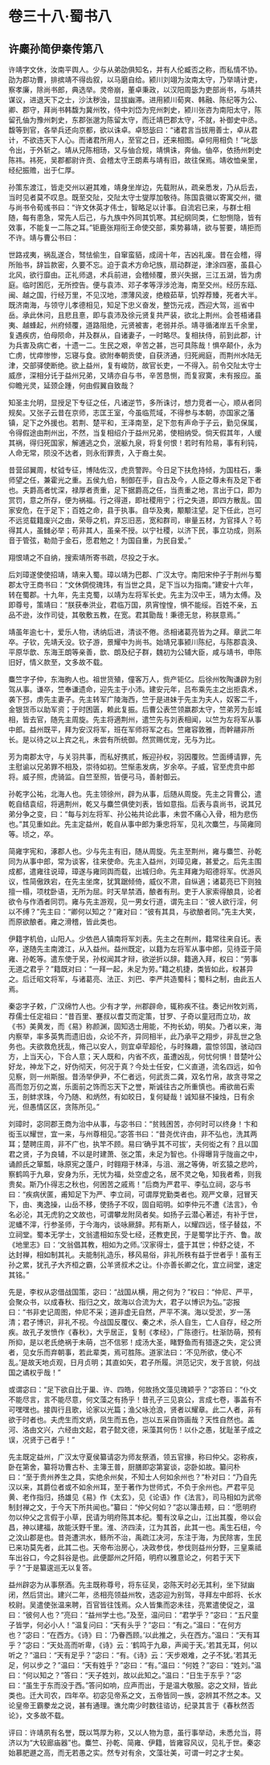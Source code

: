 # 卷三十八·蜀书八

## 许麋孙简伊秦传第八

许靖字文休，汝南平舆人。少与从弟劭俱知名，并有人伦臧否之称，而私情不协。劭为郡功曹，排摈靖不得齿叙，以马磨自给。颍川刘翊为汝南太守，乃举靖计吏，察孝廉，除尚书郎，典选举。灵帝崩，董卓秉政，以汉阳周毖为吏部尚书，与靖共谋议，进退天下之士，沙汰秽浊，显拔幽滞。进用颍川荀爽、韩融、陈纪等为公、卿、郡守，拜尚书韩馥为冀州牧，侍中刘岱为兖州刺史，颍川张咨为南阳太守，陈留孔伷为豫州刺史，东郡张邈为陈留太守，而迁靖巴郡太守，不就，补御史中丞。馥等到官，各举兵还向京都，欲以诛卓。卓怒毖曰：“诸君言当拔用善士，卓从君计，不欲违天下人心。而诸君所用人，至官之日，还来相图。卓何用相负！”叱毖令出，于外斩之。靖从兄陈相玚，又与伷合规，靖惧诛，奔伷。伷卒，依扬州刺史陈祎。祎死，吴郡都尉许贡、会稽太守王朗素与靖有旧，故往保焉。靖收恤亲里，经纪振赡，出于仁厚。

孙策东渡江，皆走交州以避其难，靖身坐岸边，先载附从，疏亲悉发，乃从后去，当时见者莫不叹息。既至交阯，交阯太守士燮厚加敬待。陈国袁徽以寄寓交州，徽与尚书令荀彧书曰：“许文休英才伟士，智略足以计事。自流宕已来，与群士相随，每有患急，常先人后己，与九族中外同其饥寒。其纪纲同类，仁恕恻隐，皆有效事，不能复一二陈之耳。”钜鹿张翔衔王命使交部，乘势募靖，欲与誓要，靖拒而不许。靖与曹公书曰：

世路戎夷，祸乱遂合，驽怯偷生，自窜蛮貊，成阔十年，吉凶礼废。昔在会稽，得所贻书，辞旨款密，久要不忘。迫于袁术方命圮族，扇动群逆，津涂四塞，虽县心北风，欲行靡由。正礼师退，术兵前进，会稽倾覆，景兴失据，三江五湖，皆为虏庭。临时困厄，无所控告。便与袁沛、邓子孝等浮涉沧海，南至交州。经历东瓯、闽、越之国，行经万里，不见汉地，漂薄风波，绝粮茹草，饥殍荐臻，死者大半。既济南海，与领守儿孝德相见，知足下忠义奋发，整饬元戎，西迎大驾，巡省中岳。承此休问，且悲且憙，即与袁沛及徐元贤复共严装，欲北上荆州。会苍梧诸县夷、越蜂起，州府倾覆，道路阻绝，元贤被害，老弱并杀。靖寻循渚岸五千余里，复遇疾疠，伯母陨命，并及群从，自诸妻子，一时略尽。复相扶侍，前到此郡，计为兵害及病亡者，十遗一二。生民之艰，辛苦之甚，岂可具陈哉！惧卒颠仆，永为亡虏，忧瘁惨惨，忘寝与食。欲附奉朝贡使，自获济通，归死阙庭，而荆州水陆无津，交部驿使断绝。欲上益州，复有峻防，故官长吏，一不得入。前令交阯太守士威彦，深相分讬于益州兄弟，又靖亦自与书，辛苦恳恻，而复寂寞，未有报应。虽仰瞻光灵，延颈企踵，何由假翼自致哉？

知圣主允明，显授足下专征之任，凡诸逆节，多所诛讨，想力竞者一心，顺从者同规矣。又张子云昔在京师，志匡王室，今虽临荒域，不得参与本朝，亦国家之藩镇，足下之外援也。若荆、楚平和，王泽南至，足下忽有声命于子云，勤见保属，令得假途由荆州出，不然，当复相绍介于益州兄弟，使相纳受。倘天假其年，人缓其祸，得归死国家，解逋逃之负，泯躯九泉，将复何恨！若时有险易，事有利钝，人命无常，陨没不达者，则永衔罪责，入于裔土矣。

昔营邱翼周，杖钺专征，博陆佐汉，虎贲警跸。今日足下扶危持倾，为国柱石，秉师望之任，兼霍光之重。五侯九伯，制御在手，自古及今，人臣之尊未有及足下者也。夫爵高者忧深，禄厚者责重，足下据爵高之任，当责重之地，言出于口，即为赏罚，意之所存，便为祸福。行之得道，即社稷用宁；行之失道，即四方散乱。国家安危，在于足下；百姓之命，县于执事。自华及夷，颙颙注望。足下任此，岂可不远览载籍废兴之由，荣辱之机，弃忘旧恶，宽和群司，审量五材，为官择人？苟得其人，虽雠必举；苟非其人，虽亲不授。以宁社稷，以济下民，事立功成，则系音于管弦，勒勋于金石，愿君勉之！为国自重，为民自爱。”

翔恨靖之不自纳，搜索靖所寄书疏，尽投之于水。

后刘璋遂使使招靖，靖来入蜀。璋以靖为巴郡、广汉太守。南阳宋仲子于荆州与蜀郡太守王商书曰：“文休倜傥瑰玮，有当世之具，足下当以为指南。”建安十六年，转在蜀郡。十九年，先主克蜀，以靖为左将军长史。先主为汉中王，靖为太傅。及即尊号，策靖曰：“朕获奉洪业，君临万国，夙宵惶惶，惧不能绥。百姓不亲，五品不逊，汝作司徒，其敬敷五教，在宽。君其勖哉！秉德无怠，称朕意焉。”

靖虽年逾七十，爱乐人物，诱纳后进，清谈不倦。丞相诸葛亮皆为之拜。章武二年卒。子钦，先靖夭没。钦子游，景耀中为尚书。始靖兄事颍川陈纪，与陈郡袁涣、平原华歆、东海王朗等亲善，歆、朗及纪子群，魏初为公辅大臣，咸与靖书，申陈旧好，情义款至，文多故不载。

麋竺字子仲，东海朐人也。祖世货殖，僮客万人，赀产钜亿。后徐州牧陶谦辟为别驾从事。谦卒，竺奉谦遗命，迎先主于小沛。建安元年，吕布乘先主之出拒袁术，袭下邳，虏先主妻子。先主转军广陵海西，竺于是进妹于先主为夫人，奴客二千，金银货币以助军资；于时困匮，赖此复振。后曹公表竺领嬴郡太守，竺弟芳为彭城相，皆去官，随先主周旋。先主将適荆州，遣竺先与刘表相闻，以竺为左将军从事中郎。益州既平，拜为安汉将军，班在军师将军之右。竺雍容敦雅，而幹翮非所长。是以待之以上宾之礼，未尝有所统御。然赏赐优宠，无与为比。

芳为南郡太守，与关羽共事，而私好携贰，叛迎孙权，羽因覆败。竺面缚请罪，先主慰谕以兄弟罪不相及，崇待如初。竺惭恚发病，岁余卒。子威，官至虎贲中郎将。威子照，虎骑监。自竺至照，皆便弓马，善射御云。

孙乾字公祐，北海人也。先主领徐州，辟为从事，后随从周旋。先主之背曹公，遣乾自结袁绍，将適荆州，乾又与麋竺俱使刘表，皆如意指。后表与袁尚书，说其兄弟分争之变，曰：“每与刘左将军、孙公祐共论此事，未尝不痛心入骨，相为悲伤也。”其见重如此。先主定益州，乾自从事中郎为秉忠将军，见礼次麋竺，与简雍同等。顷之，卒。

简雍字宪和，涿郡人也。少与先主有旧，随从周旋。先主至荆州，雍与麋竺、孙乾同为从事中郎，常为谈客，往来使命。先主入益州，刘璋见雍，甚爱之。后先主围成都，遣雍往说璋，璋遂与雍同舆而载，出城归命。先主拜雍为昭德将军。优游风议，性简傲跌宕，在先主坐席，犹箕踞倾倚，威仪不肃，自纵適；诸葛亮已下则独擅一榻，项枕卧语，无所为屈。时天旱禁酒，酿者有刑。吏于人家索得酿具，论者欲令与作酒者同罚。雍与先主游观，见一男女行道，谓先主曰：“彼人欲行淫，何以不缚？”先主曰：“卿何以知之？”雍对曰：“彼有其具，与欲酿者同。”先主大笑，而原欲酿者。雍之滑稽，皆此类也。

伊籍字机伯，山阳人。少依邑人镇南将军刘表。先主之在荆州，籍常往来自讬。表卒，遂随先主南渡江，从入益州。益州既定，以籍为左将军从事中郎，见待亚于简雍、孙乾等。遣东使于吴，孙权闻其才辩，欲逆折以辞。籍適入拜，权曰：“劳事无道之君乎？”籍既对曰：“一拜一起，未足为劳。”籍之机捷，类皆如此，权甚异之。后迁昭文将军，与诸葛亮、法正、刘巴、李严共造蜀科；蜀科之制，由此五人焉。

秦宓字子敕，广汉绵竹人也。少有才学，州郡辟命，辄称疾不往。奏记州牧刘焉，荐儒士任定祖曰：“昔百里、蹇叔以耆艾而定策，甘罗、子奇以童冠而立功，故《书》美黄发，而《易》称颜渊，固知选士用能，不拘长幼，明矣。乃者以来，海内察举，率多英隽而遗旧齿，众论不齐，异同相半，此乃承平之翔步，非乱世之急务也。夫欲救危抚乱，脩己以安人，则宜卓荦超伦，与时殊趣，震惊邻国，骇动四方，上当天心，下合人意；天人既和，内省不疚，虽遭凶乱，何忧何惧！昔楚叶公好龙，神龙下之，好伪彻天，何况于真？今处士任安，仁义直道，流名四远，如令见察，则一州斯服。昔汤举伊尹，不仁者远，何武贡二龚，双名竹帛，故贪寻常之高而忽万仞之嵩，乐面前之饰而忘天下之誉，斯诚往古之所重慎也。甫欲凿石索玉，剖蚌求珠，今乃随、和炳然，有如皎日，复何疑哉！诚知昼不操烛，日有余光，但愚情区区，贪陈所见。”

刘璋时，宓同郡王商为治中从事，与宓书曰：“贫贱困苦，亦何时可以终身！卞和衒玉以耀世，宜一来，与州尊相见。”宓答书曰：“昔尧优许由，非不弘也，洗其两耳；楚聘庄周，非不广也，执竿不顾。易曰‘确乎其不可拔’，夫何衒之有？且以国君之贤，子为良辅，不以是时建萧、张之策，未足为智也。仆得曝背乎陇亩之中，诵颜氏之箪瓢，咏原宪之蓬户，时翱翔于林泽，与沮、溺之等俦，听玄猿之悲吟，察鹤鸣于九皋，安身为乐，无忧为福，处空虚之名，居不灵之龟，知我者希，则我贵矣。斯乃仆得志之秋也，何困苦之戚焉！”后商为严君平、李弘立祠，宓与书曰：“疾病伏匿，甫知足下为严、李立祠，可谓厚党勤类者也。观严文章，冠冒天下，由、夷逸操，山岳不移，使扬子不叹，固自昭明。如李仲元不遭《法言》，令名必沦，其无虎豹之文故也，可谓攀龙附凤者矣。如扬子云潜心著述，有补于世，泥蟠不滓，行参圣师，于今海内，谈咏厥辞。邦有斯人，以耀四远，怪子替兹，不立祠堂。蜀本无学士，文翁遣相如东受七经，还教吏民，于是蜀学比于齐、鲁。故《地里志》曰：‘文翁倡其教，相如为之师。’汉家得士，盛于其世；仲舒之徒，不达封禅，相如制其礼。夫能制礼造乐，移风易俗，非礼所秩有益于世者乎！虽有王孙之累，犹孔子大齐桓之霸，公羊贤叔术之让。仆亦善长卿之化，宜立祠堂，速定其铭。”

先是，李权从宓借战国策，宓曰：“战国从横，用之何为？”权曰：“仲尼、严平，会聚众书，以成春秋、指归之文，故海以合流为大，君子以博识为弘。”宓报曰：“书非史记周图，仲尼不采；道非虚无自然，严平不演。海以受淤，岁一荡清；君子博识，非礼不视。今战国反覆仪、秦之术，杀人自生，亡人自存，经之所疾。故孔子发愤作《春秋》，大乎居正，复制《孝经》，广陈德行。杜渐防萌，预有所抑，是以老氏绝祸于未萌，岂不信邪！成汤大圣，睹野鱼而有猎逐之失，定公贤者，见女乐而弃朝事，若此辈类，焉可胜陈。道家法曰：‘不见所欲，使心不乱。’是故天地贞观，日月贞明；其直如矢，君子所履。洪范记灾，发于言貌，何战国之谲权乎哉！”

或谓宓曰：“足下欲自比于巢、许、四皓，何故扬文藻见瑰颖乎？”宓答曰：“仆文不能尽言，言不能尽意，何文藻之有扬乎！昔孔子三见哀公，言成七卷，事盖有不可嘿嘿也。接舆行且歌，论家以光篇；渔父咏沧浪，贤者以耀章。此二人者，非有欲于时者也。夫虎生而文炳，凤生而五色，岂以五采自饰画哉？天性自然也。盖河、洛由文兴，六经由文起，君子懿文德，采藻其何伤！以仆之愚，犹耻革子成之误，况贤于己者乎！”

先主既定益州，广汉太守夏侯纂请宓为师友祭酒，领五官掾，称曰仲父。宓称疾，卧在第舍，纂将功曹古朴、主簿王普，厨膳即宓第宴谈，宓卧如故。纂问朴曰：“至于贵州养生之具，实绝余州矣，不知士人何如余州也？”朴对曰：“乃自先汉以来，其爵位者或不如余州耳，至于著作为世师式，不负于余州也。严君平见黄、老作指归，扬雄见《易》作《太玄》，见《论语》作《法言》，司马相如为武帝制封禅之文，于今天下所共闻也。”纂曰：“仲父何如？”宓以簿击颊，曰：“愿明府勿以仲父之言假于小草，民请为明府陈其本纪。蜀有汶阜之山，江出其腹，帝以会昌，神以建福，故能沃野千里。淮、济四渎，江为其首，此其一也。禹生石纽，今之汶山郡是也。昔尧遭洪水，鲧所不治，禹疏江决河，东注于海，为民除害，生民已来功莫先者，此其二也。天帝布治房心，决政参伐，参伐则益州分野，三皇乘祗车出谷口，今之斜谷是也。此便鄙州之阡陌，明府以雅意论之，何若于天下乎？”于是纂逡巡无以复答。

益州辟宓为从事祭酒。先主既称尊号，将东征吴，宓陈天时必无其利，坐下狱幽闭，然后贷出。建兴二年，丞相亮领益州牧，选宓迎为别驾，寻拜左中郎将、长水校尉。吴遣使张温来聘，百官皆往饯焉。众人皆集而宓未往，亮累遣使促之，温曰：“彼何人也？”亮曰：“益州学士也。”及至，温问曰：“君学乎？”宓曰：“五尺童子皆学，何必小人！”温复问曰：“天有头乎？”宓曰：“有之。”温曰：“在何方也？”宓曰：“在西方。《诗》曰：‘乃眷西顾。’以此推之，头在西方。”温曰：“天有耳乎？”宓曰：“天处高而听卑，《诗》云：‘鹤鸣于九皋，声闻于天。’若其无耳，何以听之？”温曰：“天有足乎？”宓曰：“有。《诗》云：‘天步艰难，之子不犹。’若其无足，何以步之？”温曰：“天有姓乎？”宓曰：“有。”温曰：“何姓？”宓曰：“姓刘。”温曰：“何以知之？”答曰：“天子姓刘，故以此知之。”温曰：“日生于东乎？”宓曰：“虽生于东而没于西。”答问如响，应声而出，于是温大敬服。宓之文辩，皆此类也。迁大司农，四年卒。初宓见帝系之文，五帝皆同一族，宓辨其不然之本。又论皇帝王霸豢龙之说，甚有通理。谯允南少时数往谘访，纪录其言于《春秋然否论》，文多故不载。

评曰：许靖夙有名誉，既以笃厚为称，又以人物为意，虽行事举动，未悉允当，蒋济以为“大较廊庙器”也。麋竺、孙乾、简雍、伊籍，皆雍容风议，见礼于世。秦宓始慕肥遯之高，而无若愚之实。然专对有余，文藻壮美，可谓一时之才士矣。
